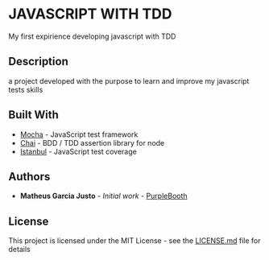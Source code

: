 # JAVASCRIPT WITH TDD

My first expirience developing javascript with TDD

## Description

a project developed with the purpose to learn and improve my javascript tests skills

## Built With

* [Mocha](https://mochajs.org/) - JavaScript test framework
* [Chai](https://www.chaijs.com/) - BDD / TDD assertion library for node
* [Istanbul](https://istanbul.js.org/) - JavaScript test coverage


## Authors

* **Matheus Garcia Justo** - *Initial work* - [PurpleBooth](https://github.com/matheusJusto)


## License

This project is licensed under the MIT License - see the [LICENSE.md](LICENSE.md) file for details
